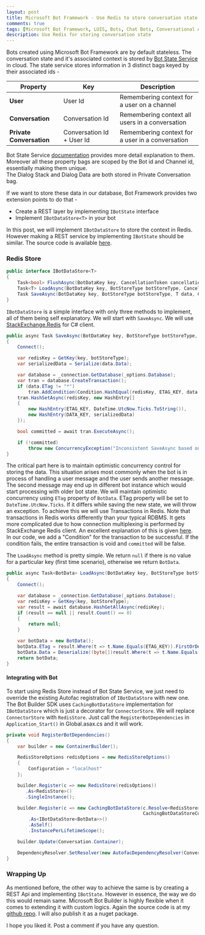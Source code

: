 ```yaml
---
layout: post
title: Microsoft Bot Framework - Use Redis to store conversation state
comments: true
tags: [Microsoft Bot Framework, LUIS, Bots, Chat Bots, Conversational Apps, Redis]
description: Use Redis for storing conversation state
---
```


Bots created using Microsoft Bot Framework are by default stateless. The conversation state and it's associated context is stored by [Bot State Service](https://docs.botframework.com/en-us/restapi/state/) in cloud. The state service stores information in 3 distinct bags keyed by their associated ids - 

| **Property**                  | **Key**                   | **Description**                                                
|------------------------------ |---------------------------|----------------------------------------------------------
| **User**                      | User Id                   | Remembering context for a user on a channel                 
| **Conversation**              | Conversation Id           | Remembering context all users in a conversation    
| **Private Conversation**      | Conversation Id + User Id | Remembering context for a user in a conversation   


Bot State Service [documentation](https://docs.botframework.com/en-us/csharp/builder/sdkreference/stateapi.html) provides more detail explanation to them. Moreover all these property bags are scoped by the Bot id and Channel id, essentially making them unique.  
The Dialog Stack and Dialog Data are both stored in Private Conversation bag. 


If we want to store these data in our database, Bot Framework provides two extension points to do that - 

* Create a REST layer by implementing `IBotState` interface
* Implement `IBotDataStore<T>` in your bot

In this post, we will implement `IBotDataStore` to store the context in Redis. However making a REST service by implementing `IBotState` should be similar. The source code is available [here](https://github.com/ankitbko/Microsoft.Bot.Builder.RedisStore).

### Redis Store

```csharp
public interface IBotDataStore<T>
{
    Task<bool> FlushAsync(BotDataKey key, CancellationToken cancellationToken);
    Task<T> LoadAsync(BotDataKey key, BotStoreType botStoreType, CancellationToken cancellationToken);
    Task SaveAsync(BotDataKey key, BotStoreType botStoreType, T data, CancellationToken cancellationToken);
}
```

`IBotDataStore` is a simple interface with only three methods to implement, all of them being self explanatory. We will start with `SaveAsync`. We will use [StackExchange.Redis](https://github.com/StackExchange/StackExchange.Redis) for C# client.

```csharp
public async Task SaveAsync(BotDataKey key, BotStoreType botStoreType, BotData data, CancellationToken cancellationToken)
{
    Connect();

    var redisKey = GetKey(key, botStoreType);
    var serializedData = Serialize(data.Data);

    var database = _connection.GetDatabase(_options.Database);
    var tran = database.CreateTransaction();
    if (data.ETag != "*")
        tran.AddCondition(Condition.HashEqual(redisKey, ETAG_KEY, data.ETag));
    tran.HashSetAsync(redisKey, new HashEntry[]
    {
        new HashEntry(ETAG_KEY, DateTime.UtcNow.Ticks.ToString()),
        new HashEntry(DATA_KEY, serializedData)
    });

    bool committed = await tran.ExecuteAsync();

    if (!committed)
        throw new ConcurrencyException("Inconsistent SaveAsync based on ETag!");
}
```

The critical part here is to maintain optimistic concurrency control for storing the data. This situation arises most commonly when the bot is in process of handling a user message and the user sends another message. The second message may end up in different bot instance which would start processing with older bot state. We will maintain optimistic concurrency using `ETag` property of `BotData`. ETag property will be set to `DateTime.UtcNow.Ticks`. If it differs while saving the new state, we will throw an exception. To achieve this we will use Transactions in Redis. Note that transactions in Redis works differently than your typical RDBMS. It gets more complicated due to how connection multiplexing is performed by StackExchange Redis client. An excellent explanation of this is given [here](https://github.com/StackExchange/StackExchange.Redis/blob/master/Docs/Transactions.md). In our code, we add a "Condition" for the transaction to be successful. If the condition fails, the entire transaction is void and `committed` will be false.


The `LoadAsync` method is pretty simple. We return `null` if there is no value for a particular key (first time scenario), otherwise we return `BotData`.

```csharp
public async Task<BotData> LoadAsync(BotDataKey key, BotStoreType botStoreType, CancellationToken cancellationToken)
{
    Connect();

    var database = _connection.GetDatabase(_options.Database);
    var redisKey = GetKey(key, botStoreType);
    var result = await database.HashGetAllAsync(redisKey);
    if (result == null || result.Count() == 0)
    {
        return null;
    }

    var botData = new BotData();
    botData.ETag = result.Where(t => t.Name.Equals(ETAG_KEY)).FirstOrDefault().Value;
    botData.Data = Deserialize((byte[])result.Where(t => t.Name.Equals(DATA_KEY)).FirstOrDefault().Value);
    return botData;
}
```

#### Integrating with Bot

To start using Redis Store instead of Bot State Service, we just need to override the existing Autofac registration of `IBotDataStore` with new one. The Bot Builder SDK uses `CachingBotDataStore` implementation for `IBotDataStore` which is just a decorator for `ConnectorStore`. We will replace `ConnectorStore` with `RedisStore`. Just call the `RegisterBotDependencies` in `Application_Start()` in Global.asax.cs and it will work.

```csharp
private void RegisterBotDependencies()
{
    var builder = new ContainerBuilder();

    RedisStoreOptions redisOptions = new RedisStoreOptions()
    {
        Configuration = "localhost"
    };

    builder.Register(c => new RedisStore(redisOptions))
       .As<RedisStore>()
       .SingleInstance();

    builder.Register(c => new CachingBotDataStore(c.Resolve<RedisStore>(),
                                                  CachingBotDataStoreConsistencyPolicy.ETagBasedConsistency))
        .As<IBotDataStore<BotData>>()
        .AsSelf()
        .InstancePerLifetimeScope();

    builder.Update(Conversation.Container);

    DependencyResolver.SetResolver(new AutofacDependencyResolver(Conversation.Container));
}
```

### Wrapping Up

As mentioned before, the other way to achieve the same is by creating a REST Api and implementing `IBotState`. However in essence, the way we do this would remain same.
Microsoft Bot Builder is highly flexible when it comes to extending it with custom logics. Again the source code is at my [github repo](https://github.com/ankitbko/Microsoft.Bot.Builder.RedisStore). I will also publish it as a nuget package.

I hope you liked it. Post a comment if you have any question.